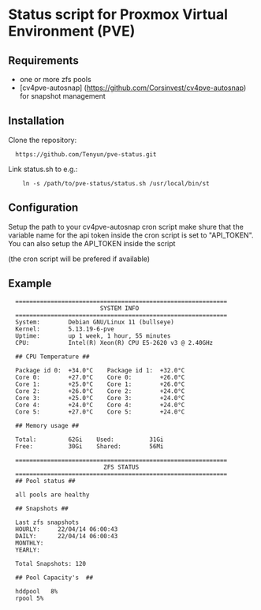 # Status script for Proxmox Virtual Environment (PVE)

## Requirements
* one or more zfs pools
* [cv4pve-autosnap] (https://github.com/Corsinvest/cv4pve-autosnap) for snapshot management

## Installation

Clone the repository:
```
  https://github.com/Tenyun/pve-status.git
```
Link status.sh to e.g.:
```
	ln -s /path/to/pve-status/status.sh /usr/local/bin/st
```
## Configuration
Setup the path to your cv4pve-autosnap cron script
make shure that the variable name for the api token
inside the cron script is set to "API_TOKEN".
You can also setup the API_TOKEN inside the script

(the cron script will be prefered if available)
## Example
```
  ============================================================
                          SYSTEM INFO
  ============================================================
  System:        Debian GNU/Linux 11 (bullseye)
  Kernel:        5.13.19-6-pve
  Uptime:        up 1 week, 1 hour, 55 minutes
  CPU:           Intel(R) Xeon(R) CPU E5-2620 v3 @ 2.40GHz
  
  ## CPU Temperature ##
  
  Package id 0:  +34.0°C  	Package id 1:  +32.0°C  
  Core 0:        +27.0°C  	Core 0:        +26.0°C  
  Core 1:        +25.0°C  	Core 1:        +26.0°C  
  Core 2:        +26.0°C  	Core 2:        +24.0°C  
  Core 3:        +25.0°C  	Core 3:        +24.0°C  
  Core 4:        +24.0°C  	Core 4:        +24.0°C  
  Core 5:        +27.0°C  	Core 5:        +24.0°C  
  
  ## Memory usage ##
  
  Total:         62Gi    Used:          31Gi
  Free:          30Gi    Shared:        56Mi
  
  ============================================================
                           ZFS STATUS
  ============================================================
  ## Pool status ##
   
  all pools are healthy
  
  ## Snapshots ##
  
  Last zfs snapshots
  HOURLY:     22/04/14 06:00:43 
  DAILY:      22/04/14 06:00:43 
  MONTHLY:   
  YEARLY:    

  Total Snapshots: 120

  ## Pool Capacity's  ##

  hddpool	8%
  rpool	5%
```
